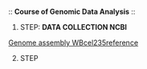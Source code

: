 :: **Course of Genomic Data Analysis** :: 

1. STEP: **DATA COLLECTION  NCBI**

[Genome assembly WBcel235reference](https://www.ncbi.nlm.nih.gov/datasets/genome/GCF_000002985.6/)


2. STEP

